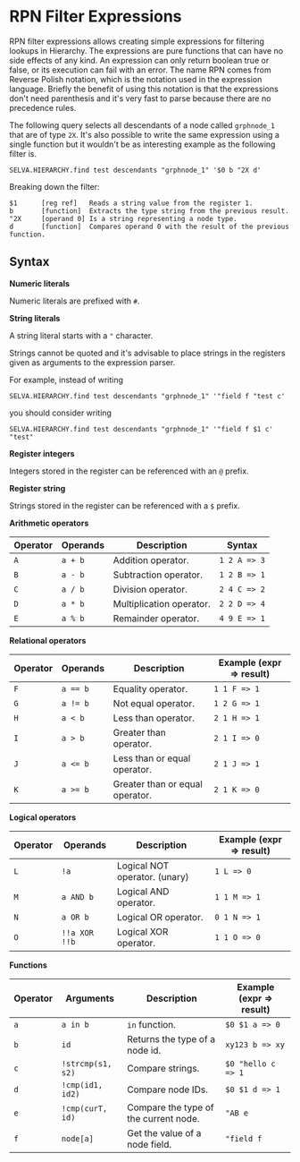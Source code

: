 RPN Filter Expressions
======================

RPN filter expressions allows creating simple expressions for filtering lookups
in Hierarchy. The expressions are pure functions that can have no side effects
of any kind. An expression can only return boolean true or false, or its
execution can fail with an error. The name RPN comes from Reverse Polish
notation, which is the notation used in the expression language. Briefly the
benefit of using this notation is that the expressions don't need parenthesis
and it's very fast to parse because there are no precedence rules.

The following query selects all descendants of a node called `grphnode_1` that are of
type `2X`. It's also possible to write the same expression using a single function
but it wouldn't be as interesting example as the following filter is.

```
SELVA.HIERARCHY.find test descendants "grphnode_1" '$0 b "2X d'
```

Breaking down the filter:

```
$1      [reg ref]   Reads a string value from the register 1.
b       [function]  Extracts the type string from the previous result.
"2X     [operand 0] Is a string representing a node type.
d       [function]  Compares operand 0 with the result of the previous function.
```


Syntax
------

**Numeric literals**

Numeric literals are prefixed with `#`.

**String literals**

A string literal starts with a `"` character.

Strings cannot be quoted and it's advisable to place strings in the registers
given as arguments to the expression parser.

For example, instead of writing

```
SELVA.HIERARCHY.find test descendants "grphnode_1" '"field f "test c'
```

you should consider writing

```
SELVA.HIERARCHY.find test descendants "grphnode_1" '"field f $1 c' "test"
```

**Register integers**

Integers stored in the register can be referenced with an `@` prefix.

**Register string**

Strings stored in the register can be referenced with a `$` prefix.

**Arithmetic operators**

| Operator | Operands           | Description                       | Syntax                    |
|----------|--------------------|-----------------------------------|---------------------------|
| `A`      | `a + b`            | Addition operator.                | `1 2 A => 3`              |
| `B`      | `a - b`            | Subtraction operator.             | `1 2 B => 1`              |
| `C`      | `a / b`            | Division operator.                | `2 4 C => 2`              |
| `D`      | `a * b`            | Multiplication operator.          | `2 2 D => 4`              |
| `E`      | `a % b`            | Remainder operator.               | `4 9 E => 1`              |

**Relational operators**

| Operator | Operands           | Description                       | Example (expr => result)  |
|----------|--------------------|-----------------------------------|---------------------------|
| `F`      | `a == b`           | Equality operator.                | `1 1 F => 1`              |
| `G`      | `a != b`           | Not equal operator.               | `1 2 G => 1`              |
| `H`      | `a < b`            | Less than operator.               | `2 1 H => 1`              |
| `I`      | `a > b`            | Greater than operator.            | `2 1 I => 0`              |
| `J`      | `a <= b`           | Less than or equal operator.      | `2 1 J => 1`              |
| `K`      | `a >= b`           | Greater than or equal operator.   | `2 1 K => 0`              |

**Logical operators**

| Operator | Operands           | Description                       | Example (expr => result)  |
|----------|--------------------|-----------------------------------|---------------------------|
| `L`      | `!a`               | Logical NOT operator. (unary)     | `1 L => 0`                |
| `M`      | `a AND b`          | Logical AND operator.             | `1 1 M => 1`              |
| `N`      | `a OR b`           | Logical OR operator.              | `0 1 N => 1`              |
| `O`      | `!!a XOR !!b`      | Logical XOR operator.             | `1 1 O => 0`              |

**Functions**

| Operator | Arguments          | Description                       | Example (expr => result)  |
|----------|--------------------|-----------------------------------|---------------------------|
| `a`      | `a in b`           | `in` function.                    | `$0 $1 a => 0`            |
| `b`      | `id`               | Returns the type of a node id.    | `xy123 b => xy`           |
| `c`      | `!strcmp(s1, s2)`  | Compare strings.                  | `$0 "hello c => 1`        |
| `d`      | `!cmp(id1, id2)`   | Compare node IDs.                 | `$0 $1 d => 1`            | 
| `e`      | `!cmp(curT, id)`   | Compare the type of the current node. | `"AB e`               |
| `f`      | `node[a]`          | Get the value of a node field.    | `"field f`                |
